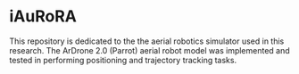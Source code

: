 # iAuRoRA
This repository is dedicated to the the aerial robotics simulator used in this research. The ArDrone 2.0 (Parrot) aerial robot model was implemented and tested in performing positioning and trajectory tracking tasks.
